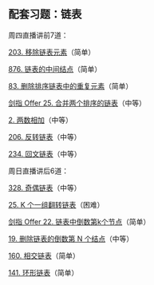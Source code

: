 ## 配套习题：链表 

周四直播讲前7道：

[203. 移除链表元素](https://leetcode-cn.com/problems/remove-linked-list-elements/)（简单）

[876. 链表的中间结点](https://leetcode-cn.com/problems/middle-of-the-linked-list/)（简单）

[83. 删除排序链表中的重复元素](https://leetcode-cn.com/problems/remove-duplicates-from-sorted-list/)（简单）

[剑指 Offer 25. 合并两个排序的链表](https://leetcode-cn.com/problems/he-bing-liang-ge-pai-xu-de-lian-biao-lcof/)（中等）

[2. 两数相加](https://leetcode-cn.com/problems/add-two-numbers/)（中等）

[206. 反转链表](https://leetcode-cn.com/problems/reverse-linked-list/)（中等）

[234. 回文链表](https://leetcode-cn.com/problems/palindrome-linked-list/)（中等）

周日直播讲后6道：

[328. 奇偶链表](https://leetcode-cn.com/problems/odd-even-linked-list/)（中等）

[25. K 个一组翻转链表](https://leetcode-cn.com/problems/reverse-nodes-in-k-group/)（困难）

[剑指 Offer 22. 链表中倒数第k个节点](https://leetcode-cn.com/problems/lian-biao-zhong-dao-shu-di-kge-jie-dian-lcof/)（简单）

[19. 删除链表的倒数第 N 个结点](https://leetcode-cn.com/problems/remove-nth-node-from-end-of-list/)（中等）

[160. 相交链表](https://leetcode-cn.com/problems/intersection-of-two-linked-lists/)（简单） 

[141. 环形链表](https://leetcode-cn.com/problems/linked-list-cycle/)（简单）